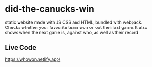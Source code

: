 # did-the-canucks-win
static website made with JS CSS and HTML, bundled with webpack. Checks whether your favourite team won or lost their last game.
It also shows when the next game is, against who, as well as their record

## Live Code
https://whowon.netlify.app/
